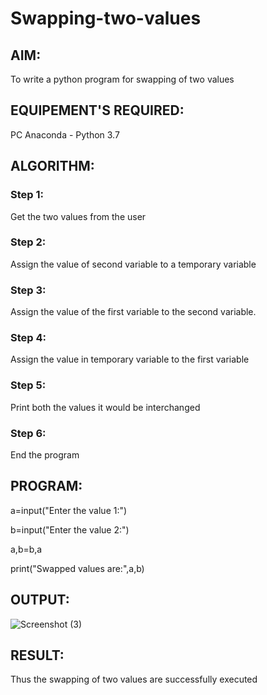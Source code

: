 # Swapping-two-values
## AIM:
To write a python program for swapping of two values
## EQUIPEMENT'S REQUIRED: 
PC
Anaconda - Python 3.7
## ALGORITHM: 
### Step 1:
Get the two values from the user
### Step 2: 
Assign the value of second variable to a temporary variable 
### Step 3: 
Assign the value of the first variable to the second variable.
### Step 4:  
Assign the value in temporary variable to the first variable
### Step 5: 
Print both the values it would be interchanged
### Step 6: 
End the program
## PROGRAM:
  a=input("Enter the value 1:")
  
  b=input("Enter the value 2:")
  
  a,b=b,a
  
  print("Swapped values are:",a,b)

## OUTPUT:
  ![Screenshot (3)](https://github.com/anushanirudh/Swapping-two-values/assets/151725737/e354c954-c36b-4a34-8612-aa2304460c63)




## RESULT:
Thus the swapping of two values are successfully executed



